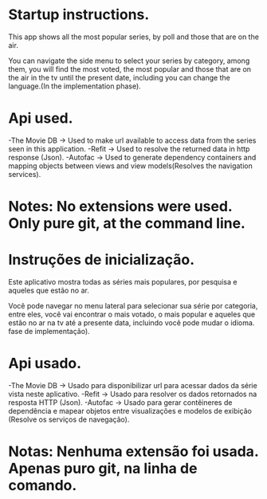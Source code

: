 # Startup instructions.
This app shows all the most popular series, 
by poll and those that are on the air.

You can navigate the side menu to select your series by category, 
among them, you will find the most voted, the most popular and those 
that are on the air in the tv until the present date, 
including you can change the language.(In the implementation phase).

# Api used.
-The Movie DB -> Used to make url available to access data from the series seen in this application.
-Refit -> Used to resolve the returned data in http response (Json).
-Autofac -> Used to generate dependency containers and mapping objects between views and view models(Resolves the navigation services).

# Notes: No extensions were used. Only pure git, at the command line.
# 
# Instruções de inicialização.
Este aplicativo mostra todas as séries mais populares, por pesquisa e aqueles que estão no ar.

Você pode navegar no menu lateral para selecionar sua série por categoria, entre eles, você vai encontrar o mais votado, o mais popular e aqueles que estão no ar na tv até a presente data, incluindo você pode mudar o idioma. fase de implementação).

# Api usado.
-The Movie DB -> Usado para disponibilizar url para acessar dados da série vista neste aplicativo. 
-Refit -> Usado para resolver os dados retornados na resposta HTTP (Json). 
-Autofac -> Usado para gerar contêineres de dependência e mapear objetos entre visualizações e modelos de exibição (Resolve os serviços de navegação).

# Notas: Nenhuma extensão foi usada. Apenas puro git, na linha de comando.
